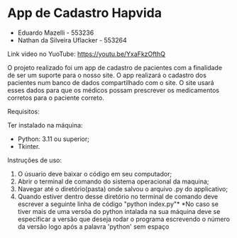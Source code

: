 # App de Cadastro Hapvida

- Eduardo Mazelli - 553236
- Nathan da Silveira Uflacker - 553264

Link video no YuoTube: https://youtu.be/YxaFkzOfthQ

O projeto realizado foi um app de cadastro de pacientes com a finalidade de ser um suporte para o nosso site. O app realizará o cadastro dos pacientes num banco de dados compartilhado com o site. O site usará esses dados para que os médicos possam prescrever os medicamentos corretos para o paciente correto.


Requisitos:

Ter instalado na máquina:
- Python: 3.11 ou superior;
- Tkinter.

Instruções de uso:

1. O úsuario deve baixar o código em seu computador;
2. Abrir o terminal de comando do sistema operacional da maquina;
3. Navegar até o diretório(pasta) onde salvou o arquivo .py do applicativo;
4. Quando estiver dentro desse diretório no terminal de comando deve escrever a seguinte linha de código "python index.py"*
*No caso se tiver mais de uma versõa do python intalada na sua máquina deve se especificar a versão que deseja rodar o programa escrevendo o número da versão logo após a palavra 'python' sem espaço
